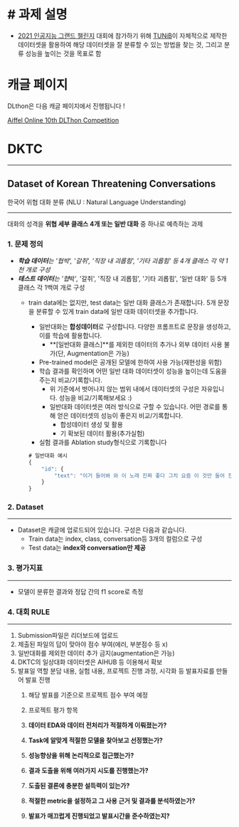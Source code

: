 # # 과제 설명

- [2021 인공지능 그랜드 챌린지](https://www.ai-challenge.kr/) 대회에 참가하기 위해 [TUNiB](http://tunib.ai/)이 자체적으로 제작한 데이터셋을 활용하여 해당 데이터셋을 잘 분류할 수 있는 방법을 찾는 것, 그리고 분류 성능을 높이는 것을 목표로 함

# 캐글 페이지

DLthon은 다음 캐글 페이지에서 진행됩니다 !

[Aiffel Online 10th DLThon Competition](https://www.kaggle.com/t/c98f943d792d4d6098b672d8c10a7aa7)

# **DKTC**

---

## **Dataset of Korean Threatening Conversations**

한국어 위협 대화 분류 (NLU : Natural Language Understanding)

---

대화의 성격을 **위협 세부 클래스 4개 또는 일반 대화** 중 하나로 예측하는 과제

### 1. **문제 정의**

- ***학습 데이터**는 '협박', '갈취', '직장 내 괴롭힘', '기타 괴롭힘' 등 4개 클래스 각 약 1천 개로 구성*
- ***테스트 데이터**는 '협*박', '갈취', '직장 내 괴롭힘', '기타 괴롭힘', '일반 대화' 등 5개 클래스 각 1백여 개로 구성
    - train data에는 없지만, test data는 일반 대화 클래스가 존재합니다. 5개 문장을 분류할 수 있게 train data에 일반 대화 데이터셋을 추가합니다.
        - 일반대화는 **합성데이터**로 구성합니다. 다양한 프롬프트로 문장을 생성하고, 이를 학습에 활용합니다.
            - **[일반대화 클래스]**를 제외한 데이터의 추가나 외부 데이터 사용 불가(단, Augmentation은 가능)
        - Pre-trained model은 공개된 모델에 한하여 사용 가능(재현성을 위함)
        - 학습 결과를 확인하며 어떤 일반 대화 데이터셋이 성능을 높이는데 도움을 주는지 비교/기록합니다.
            - 위 기준에서 벗어나지 않는 범위 내에서 데이터셋의 구성은 자유입니다. 성능을 비교/기록해보세요 :)
            - 일반대화 데이터셋은 여러 방식으로 구할 수 있습니다. 어떤 경로를 통해 얻은 데이터셋의 성능이 좋은지 비교/기록합니다.
                - 합성데이터 생성 및 활용
                - 기 확보된 데이터 활용(추가실험)
        - 실험 결과를 Ablation study형식으로 기록합니다
        
        ```jsx
        # 일반대화 예시
        {
        	"id": {
        		"text": "이거 들어봐 와 이 노래 진짜 좋다 그치 요즘 이 것만 들어 진짜 너무 좋다 내가 요즘 듣는 것도 들어봐 음 난 좀 별론데 좋을 줄 알았는데 아쉽네 내 취향은 아닌 듯 배고프다 밥이나 먹으러 가자 그래"
        	}
        }
        ```
        

### 2. Dataset

---

- Dataset은 캐글에 업로드되어 있습니다. 구성은 다음과 같습니다.
    - Train data는 index, class, conversation등 3개의 컬럼으로 구성
    - Test data는 **index와 conversation만 제공**

### 3. 평가지표

---

- 모델이 분류한 결과와 정답 간의 f1 score로 측정

### 4. 대회 RULE

---

1. Submission파일은 리더보드에 업로드
2. 제출된 파일의 답이 맞아야 점수 부여(에러, 부분점수 등 x)
3. 일반대화를 제외한 데이터 추가 금지(augmentation은 가능)
4. DKTC의 일상대화 데이터셋은 AIHUB 등 이용해서 확보
5. 발표일 역할 분담 내용, 실험 내용, 프로젝트 진행 과정, 시각화 등 발표자료를 만들어 발표 진행
    1. 해당 발표를 기준으로 프로젝트 점수 부여 예정
    
    1. 프로젝트 평가 항목
    
    1. **데이터 EDA와 데이터 전처리가 적절하게 이뤄졌는가?**
    2. **Task에 알맞게 적절한 모델을 찾아보고 선정했는가?**
    3. **성능향상을 위해 논리적으로 접근했는가?**
    4. **결과 도출을 위해 여러가지 시도를 진행했는가?**
    5. **도출된 결론에 충분한 설득력이 있는가?**
    6. **적절한 metric을 설정하고 그 사용 근거 및 결과를 분석하였는가?**
    7. **발표가 매끄럽게 진행되었고 발표시간을 준수하였는지?**

